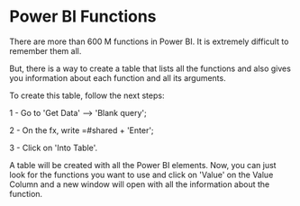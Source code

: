 # Power BI Functions

There are more than 600 M functions in Power BI. It is extremely difficult to remember them all. 

But, there is a way to create a table that lists all the functions and also gives you information about each function and all its arguments.

To create this table, follow the next steps:

1 - Go to 'Get Data' --> 'Blank query';

2 - On the fx, write =#shared + 'Enter';

3 - Click on 'Into Table'.

A table will be created with all the Power BI elements. Now, you can just look for the functions you want to use and click on 'Value' on the Value Column and a new window will open with all the information about the function. 